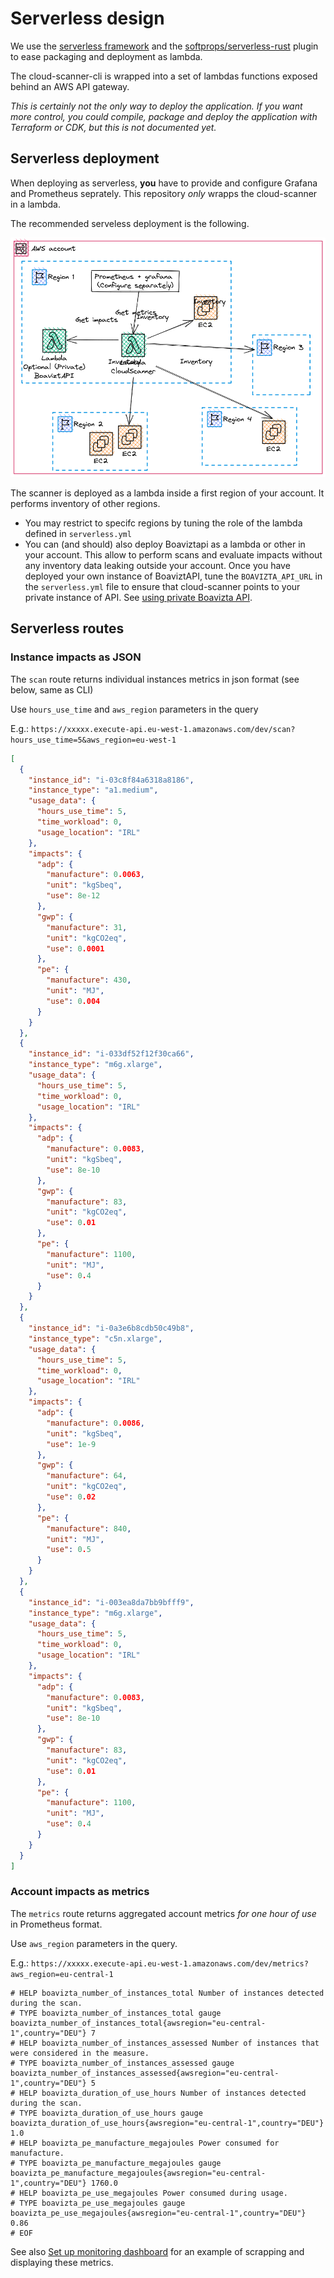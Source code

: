 # Serverless design

We use the [serverless framework](https://www.serverless.com/) and the [softprops/serverless-rust](https://github.com/softprops/serverless-rust) plugin to ease packaging and deployment as lambda.

The cloud-scanner-cli is wrapped into a set of lambdas functions exposed behind an AWS API gateway.

_This is certainly not the only way to deploy the application. If you want more control, you could compile, package and deploy the application with Terraform or CDK, but this is not documented yet._

## Serverless deployment

When deploying as serverless, **you** have to provide and configure Grafana and Prometheus seprately. This repository _only_ wrapps the cloud-scanner in a lambda.

The recommended serveless deployment is the following.

![Where to deploy the scanner as lambda](../images/cloud-scanner-lambda-deployment.excalidraw.png)

The scanner is deployed as a lambda inside a first region of your account. It performs inventory of other regions. 

- You may restrict to specifc regions by tuning the role of the lambda defined in `serverless.yml`
- You can (and should) also deploy Boaviztapi as a lambda or other in your account. This allow to perform scans and evaluate impacts without any inventory data leaking outside your account. Once you have deployed your own instance of BoaviztAPI, tune the `BOAVIZTA_API_URL` in the `serverless.yml` file to ensure that cloud-scanner points to your private instance of API. See  [using private Boavizta API](../tutorials/../how-to/using-private-boaviztapi.md).

## Serverless routes

### Instance impacts as JSON

The `scan` route returns individual instances metrics in json format (see below, same as CLI)

Use `hours_use_time` and `aws_region` parameters in the query

E.g.: `https://xxxxx.execute-api.eu-west-1.amazonaws.com/dev/scan?hours_use_time=5&aws_region=eu-west-1`

```json
[
  {
    "instance_id": "i-03c8f84a6318a8186",
    "instance_type": "a1.medium",
    "usage_data": {
      "hours_use_time": 5,
      "time_workload": 0,
      "usage_location": "IRL"
    },
    "impacts": {
      "adp": {
        "manufacture": 0.0063,
        "unit": "kgSbeq",
        "use": 8e-12
      },
      "gwp": {
        "manufacture": 31,
        "unit": "kgCO2eq",
        "use": 0.0001
      },
      "pe": {
        "manufacture": 430,
        "unit": "MJ",
        "use": 0.004
      }
    }
  },
  {
    "instance_id": "i-033df52f12f30ca66",
    "instance_type": "m6g.xlarge",
    "usage_data": {
      "hours_use_time": 5,
      "time_workload": 0,
      "usage_location": "IRL"
    },
    "impacts": {
      "adp": {
        "manufacture": 0.0083,
        "unit": "kgSbeq",
        "use": 8e-10
      },
      "gwp": {
        "manufacture": 83,
        "unit": "kgCO2eq",
        "use": 0.01
      },
      "pe": {
        "manufacture": 1100,
        "unit": "MJ",
        "use": 0.4
      }
    }
  },
  {
    "instance_id": "i-0a3e6b8cdb50c49b8",
    "instance_type": "c5n.xlarge",
    "usage_data": {
      "hours_use_time": 5,
      "time_workload": 0,
      "usage_location": "IRL"
    },
    "impacts": {
      "adp": {
        "manufacture": 0.0086,
        "unit": "kgSbeq",
        "use": 1e-9
      },
      "gwp": {
        "manufacture": 64,
        "unit": "kgCO2eq",
        "use": 0.02
      },
      "pe": {
        "manufacture": 840,
        "unit": "MJ",
        "use": 0.5
      }
    }
  },
  {
    "instance_id": "i-003ea8da7bb9bfff9",
    "instance_type": "m6g.xlarge",
    "usage_data": {
      "hours_use_time": 5,
      "time_workload": 0,
      "usage_location": "IRL"
    },
    "impacts": {
      "adp": {
        "manufacture": 0.0083,
        "unit": "kgSbeq",
        "use": 8e-10
      },
      "gwp": {
        "manufacture": 83,
        "unit": "kgCO2eq",
        "use": 0.01
      },
      "pe": {
        "manufacture": 1100,
        "unit": "MJ",
        "use": 0.4
      }
    }
  }
]
```

### Account impacts as metrics

The `metrics` route returns aggregated account metrics _for one hour of use_ in Prometheus format.

Use `aws_region` parameters in the query.

E.g.: `https://xxxxx.execute-api.eu-west-1.amazonaws.com/dev/metrics?aws_region=eu-central-1`

```text
# HELP boavizta_number_of_instances_total Number of instances detected during the scan.
# TYPE boavizta_number_of_instances_total gauge
boavizta_number_of_instances_total{awsregion="eu-central-1",country="DEU"} 7
# HELP boavizta_number_of_instances_assessed Number of instances that were considered in the measure.
# TYPE boavizta_number_of_instances_assessed gauge
boavizta_number_of_instances_assessed{awsregion="eu-central-1",country="DEU"} 5
# HELP boavizta_duration_of_use_hours Number of instances detected during the scan.
# TYPE boavizta_duration_of_use_hours gauge
boavizta_duration_of_use_hours{awsregion="eu-central-1",country="DEU"} 1.0
# HELP boavizta_pe_manufacture_megajoules Power consumed for manufacture.
# TYPE boavizta_pe_manufacture_megajoules gauge
boavizta_pe_manufacture_megajoules{awsregion="eu-central-1",country="DEU"} 1760.0
# HELP boavizta_pe_use_megajoules Power consumed during usage.
# TYPE boavizta_pe_use_megajoules gauge
boavizta_pe_use_megajoules{awsregion="eu-central-1",country="DEU"} 0.86
# EOF
```

See also [Set up monitoring dashboard](../how-to/set-up-dashboard.md) for an example of scrapping and displaying these metrics.
